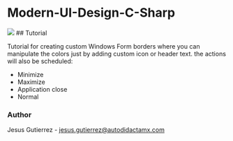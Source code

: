 # Modern-UI-Design-C-Sharp
<img src="https://i.pinimg.com/originals/8d/cc/9e/8dcc9e9f567868462262d7533ee21d30.jpg">
## Tutorial

Tutorial for creating custom Windows Form borders where you can manipulate the colors just by adding custom icon or header text. the actions will also be scheduled:
- Minimize
- Maximize
- Application close
- Normal

### Author

Jesus Gutierrez - <jesus.gutierrez@autodidactamx.com>
